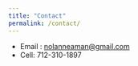 ```yaml
---
title: "Contact"
permalink: /contact/
---
```


* Email : nolanneaman@gmail.com
* Cell: 712-310-1897
